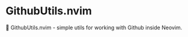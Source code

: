 GithubUtils.nvim
================

🐙 GithubUtils.nvim - simple utils for working with Github inside Neovim.

